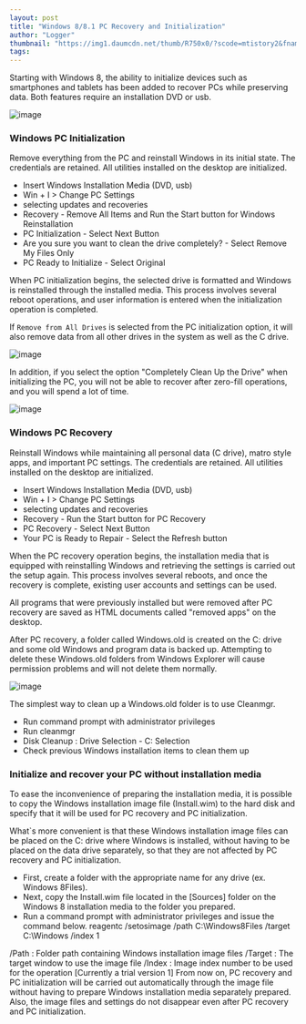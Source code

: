 ```yaml
---
layout: post
title: "Windows 8/8.1 PC Recovery and Initialization"
author: "Logger"
thumbnail: "https://img1.daumcdn.net/thumb/R750x0/?scode=mtistory2&fname=https%3A%2F%2Ft1.daumcdn.net%2Fcfile%2Ftistory%2F247554405558AE8E20"
tags: 
---
```



Starting with Windows 8, the ability to initialize devices such as smartphones and tablets has been added to recover PCs while preserving data. Both features require an installation DVD or usb.

![image](https://t1.daumcdn.net/cfile/tistory/247554405558AE8E20)

### Windows PC Initialization

Remove everything from the PC and reinstall Windows in its initial state.
The credentials are retained.
All utilities installed on the desktop are initialized.

- Insert Windows Installation Media (DVD, usb)
- Win + I > Change PC Settings
- selecting updates and recoveries
- Recovery - Remove All Items and Run the Start button for Windows Reinstallation
- PC Initialization - Select Next Button
- Are you sure you want to clean the drive completely? - Select Remove My Files Only
- PC Ready to Initialize - Select Original

When PC initialization begins, the selected drive is formatted and Windows is reinstalled through the installed media. This process involves several reboot operations, and user information is entered when the initialization operation is completed.

If `Remove from All Drives` is selected from the PC initialization option, it will also remove data from all other drives in the system as well as the C drive.

![image](https://t1.daumcdn.net/cfile/tistory/21737E355558BDED01)

In addition, if you select the option "Completely Clean Up the Drive" when initializing the PC, you will not be able to recover after zero-fill operations, and you will spend a lot of time.

![image](https://t1.daumcdn.net/cfile/tistory/2770AE3B5558BE8A02)

### Windows PC Recovery

Reinstall Windows while maintaining all personal data (C drive), matro style apps, and important PC settings.
The credentials are retained.
All utilities installed on the desktop are initialized.

- Insert Windows Installation Media (DVD, usb)
- Win + I > Change PC Settings
- selecting updates and recoveries
- Recovery - Run the Start button for PC Recovery
- PC Recovery - Select Next Button
- Your PC is Ready to Repair - Select the Refresh button

When the PC recovery operation begins, the installation media that is equipped with reinstalling Windows and retrieving the settings is carried out the setup again. This process involves several reboots, and once the recovery is complete, existing user accounts and settings can be used.

All programs that were previously installed but were removed after PC recovery are saved as HTML documents called "removed apps" on the desktop.

After PC recovery, a folder called Windows.old is created on the C: drive and some old Windows and program data is backed up. Attempting to delete these Windows.old folders from Windows Explorer will cause permission problems and will not delete them normally.

![image](https://t1.daumcdn.net/cfile/tistory/237601455558C48828)

The simplest way to clean up a Windows.old folder is to use Cleanmgr.

- Run command prompt with administrator privileges
- Run cleanmgr
- Disk Cleanup : Drive Selection - C: Selection
- Check previous Windows installation items to clean them up

### Initialize and recover your PC without installation media

To ease the inconvenience of preparing the installation media, it is possible to copy the Windows installation image file (Install.wim) to the hard disk and specify that it will be used for PC recovery and PC initialization.

What`s more convenient is that these Windows installation image files can be placed on the C: drive where Windows is installed, without having to be placed on the data drive separately, so that they are not affected by PC recovery and PC initialization.

- First, create a folder with the appropriate name for any drive (ex. Windows 8Files).
- Next, copy the Install.wim file located in the [Sources] folder on the Windows 8 installation media to the folder you prepared.
- Run a command prompt with administrator privileges and issue the command below.
reagentc /setosimage /path C:\Windows8Files /target C:\Windows /index 1

/Path : Folder path containing Windows installation image files
/Target : The target window to use the image file
/Index : Image index number to be used for the operation [Currently a trial version 1]
From now on, PC recovery and PC initialization will be carried out automatically through the image file without having to prepare Windows installation media separately prepared. Also, the image files and settings do not disappear even after PC recovery and PC initialization.